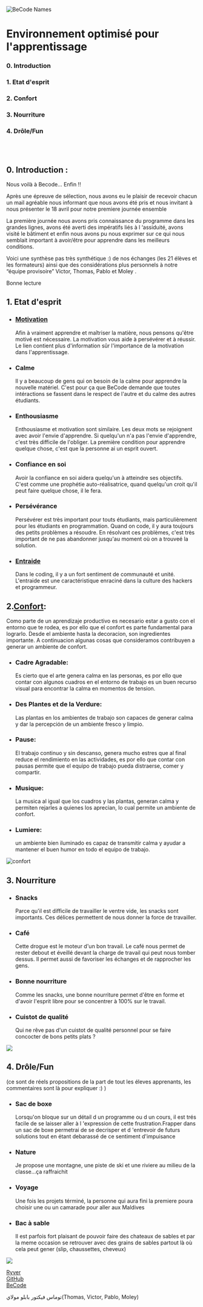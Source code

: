 

![BeCode Names](https://media.giphy.com/media/26gR1sLKBOq8rsNVu/giphy.gif)


# Environnement optimisé pour l'apprentissage



### 0. Introduction
### 1. Etat d'esprit
### 2. Confort
### 3. Nourriture
### 4. Drôle/Fun

</br>
</br>

## 0. Introduction : 

Nous voilà à Becode… Enfin !!

Après une épreuve de sélection, nous avons eu le plaisir de recevoir chacun un mail agréable nous informant que nous avons été pris et nous invitant à nous présenter le 18 avril pour notre premiere journée ensemble

La première journée nous avons pris connaissance du programme dans les grandes lignes, avons été averti des impératifs liés à l ‘assiduité, avons visité le bâtiment et enfin nous avons pu nous exprimer sur ce qui nous semblait important à avoir/être pour apprendre dans les meilleurs conditions. 

Voici une synthèse pas très synthétique :) de nos échanges (les 21 élèves et les formateurs) ainsi que des considérations plus personnels à notre “équipe provisoire” Victor, Thomas, Pablo et Moley .

Bonne lecture 



## 1. Etat d'esprit
* ### [Motivation](http://www.eduvs.ch/lcp/methode/index.php?option=com_content&task=view&id=7&Itemid=6&limit=1&limitstart=1)
   Afin à vraiment apprendre et maîtriser la matière, nous pensons qu'être motivé est nécessaire. La motivation vous aide à   persévérer et à réussir. Le lien contient plus d'information sûr l'importance de la motivation dans l'apprentissage.
* ### Calme
   Il y a beaucoup de gens qui on besoin de la calme pour apprendre la nouvelle matériel. C'est pour ça que BeCode demande    que toutes intéractions se fassent dans le respect de l'autre et du calme des autres étudiants.
* ### Enthousiasme
   Enthousiasme et motivation sont similaire. Les deux mots se rejoignent avec avoir l'envie d'apprendre. Si quelqu'un n'a    pas l'envie d'apprendre, c'est très difficile de l'obliger. La première condition pour apprendre quelque chose, c'est que la  personne ai un esprit ouvert.
* ### Confiance en soi
   Avoir la confiance en soi aidera quelqu'un à atteindre ses objectifs. C'est comme une prophétie auto-réalisatrice, quand quelqu'un croit qu'il peut faire quelque chose, il le fera.
* ### Persévérance
   Persévérer est très important pour touts étudiants, mais particulièrement pour les étudiants en programmation. Quand on code, il y aura toujours des petits problèmes a résoudre. En résolvant ces problèmes, c'est très important de ne pas abandonner jusqu'au moment où on a trouveé la solution.
* ### [Entraide](https://www.icem-pedagogie-freinet.org/node/13377)
   Dans le coding, il y a un fort sentiment de communauté et unité. L'entraide est une caractéristique enraciné dans la culture des hackers et programmeur.

## 2.[Confort](https://fr.wikipedia.org/wiki/Confort): 
   Como parte de un aprendizaje productivo es necesario estar a gusto con el entorno que te rodea, es por ello que el confort es parte fundamental para lograrlo. Desde el ambiente hasta la decoracion, son ingredientes importante. A continuacion  algunas cosas que consideramos contribuyen a generar un ambiente de confort.

* ### Cadre Agradable:
  Es cierto que el arte genera calma en las personas, es por ello que contar con algunos cuadros en el entorno de trabajo es un buen recurso visual para encontrar la calma en momentos de tension.

* ### Des Plantes et de la Verdure:
  Las plantas en los ambientes de trabajo son capaces de generar calma y dar la percepción de un ambiente fresco y limpio.

* ### Pause:
  El trabajo continuo y sin descanso, genera mucho estres que al final reduce el rendimiento en las actividades, es por ello que contar con pausas permite que el equipo de trabajo pueda distraerse, comer y compartir.

* ### Musique:
  La musica al igual que los cuadros y las plantas, generan calma y permiten rejarles a quienes los aprecian, lo cual permite un ambiente de confort.
  
* ### Lumiere:
  un ambiente bien iluminado es capaz de transmitir calma y ayudar a mantener el buen humor en todo el equipo de trabajo.
  
![confort](http://www.bestofinteriors.com/wp-content/uploads/2016/05/d0a55__modern-workspace-8.jpg)

## 3. Nourriture
* ### Snacks
   Parce qu'il est difficile de travailler le ventre vide, les snacks sont importants. Ces délices permettent de nous donner la  force de travailler.
* ### Café
   Cette drogue est le moteur d'un bon travail. Le café nous permet de rester debout et éveillé devant la charge de travail qui  peut nous tomber dessus. Il permet aussi de favoriser les échanges et de rapprocher les gens.
* ### Bonne nourriture
   Comme les snacks, une bonne nourriture permet d'être en forme et d'avoir l'esprit libre pour se concentrer à 100% sur le   travail.
* ### Cuistot de qualité
   Qui ne rêve pas d'un cuistot de qualité personnel pour se faire concocter de bons petits plats ?
   
![](http://enseigner.tv5monde.com/sites/enseigner.tv5monde.com/files/assets/images/pdc-oldelaf-lecafe-visuel.jpg)

## 4. Drôle/Fun
(ce sont de réels propositions de la part de tout les éleves apprenants, les commentaires sont là pour expliquer :) )

* ### Sac de boxe
   Lorsqu'on bloque sur un détail d un programme ou d un cours, il est trés facile de se laisser aller à l 'expression de cette  frustration.Frapper dans un sac de boxe permetrai de se decrisper et d 'entrevoir de futurs solutions tout en étant debarassé  de ce sentiment d'impuisance

* ### Nature
   Je propose une montagne, une piste de ski et une riviere au milieu de la classe...ça raffraichit 

* ### Voyage
   Une fois les projets términé, la personne qui aura fini la premiere poura choisir une ou un camarade pour aller aux Maldives

* ### Bac à sable
   Il est parfois fort plaisant de pouvoir faire des chateaux de sables et par la meme occasion se retrouver avec des grains  de sables partout là où cela peut gener (slip, chaussettes, cheveux)


![](http://gif.toutimages.com/images/bureautique/ordinateurs/ordi_022.gif)



[Ryver](https://becode.ryver.com)
</br>
[GitHub](https://github.com/)
</br>
[BeCode](http://register.becode.org/)

توماس فيكتور بابلو مولاي(Thomas, Victor, Pablo, Moley)
